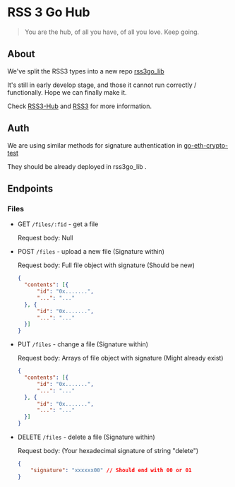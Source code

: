 # RSS 3 Go Hub

> You are the hub, of all you have, of all you love.
> Keep going.

## About

We've split the RSS3 types into a new repo [rss3go_lib](https://github.com/nyawork/rss3go_lib)

It's still in early develop stage, and those it cannot run correctly / functionally. Hope we can finally make it.

Check [RSS3-Hub](https://github.com/NaturalSelectionLabs/RSS3-Hub/) and [RSS3](https://rss3.io/) for more information.

## Auth

We are using similar methods for signature authentication in [go-eth-crypto-test](https://github.com/nyawork/go-eth-crypto-test)

They should be already deployed in rss3go_lib .

## Endpoints

### Files

- GET `/files/:fid` - get a file
  
  Request body: Null

- POST `/files` - upload a new file (Signature within)

  Request body: Full file object with signature (Should be new)

    ``` json
    {
      "contents": [{
          "id": "0x.......",
          "...": "..."
      }, {
          "id": "0x.......",
          "...": "..."
      }]
    }
    ```

- PUT `/files` - change a file (Signature within)

  Request body: Arrays of file object with signature (Might already exist)

    ``` json
    {
      "contents": [{
          "id": "0x.......",
          "...": "..."
      }, {
          "id": "0x.......",
          "...": "..."
      }]
    }
    ```

- DELETE `/files` - delete a file (Signature within)

  Request body: (Your hexadecimal signature of string "delete")

    ``` json
    {
        "signature": "xxxxxx00" // Should end with 00 or 01
    }
    ```
